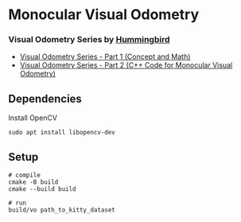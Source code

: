# Monocular Visual Odometry
### Visual Odometry Series by [Hummingbird](https://www.youtube.com/@hummingbird19)
- [Visual Odometry Series - Part 1 (Concept and Math)](https://www.youtube.com/watch?v=H_1OtbMD-sE)
- [Visual Odometry Series - Part 2 (C++ Code for Monocular Visual Odometry)](https://www.youtube.com/watch?v=TuJLOUxZKMQ)

## Dependencies
Install OpenCV
```shell
sudo apt install libopencv-dev
```

## Setup
```shell
# compile
cmake -B build
cmake --build build

# run
build/vo path_to_kitty_dataset
```
